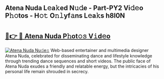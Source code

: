 ## Atena Nuda L𝚎a𝚔ed N𝚞𝚍e - Part-PY2 Vi𝚍𝚎o P𝚑𝚘tos - H𝚘𝚝 O𝚗𝚕yf𝚊ns L𝚎a𝚔s h8l0N

# <h2><a href="http://kf9yyxk.oniu.top/?m=Atena+Nuda">🔗👉 🔴 Atena Nuda P𝚑ot𝚘𝚜 V𝚒d𝚎o</a></h2>

[![Atena Nuda Nu𝚍e𝚜](https://i.imgur.com/0qMVB7G.gif)](http://kf9yyxk.oniu.top/?m=Atena+Nuda)
Web-based entertainer and multimedia designer Atena Nuda, celebrated for disseminating dance and lifestyle knowledge through trending dance sequences and short videos. The public face of Atena Nuda exudes a friendly and relatable energy, but the intricacies of his personal life remain shrouded in secrecy.  

